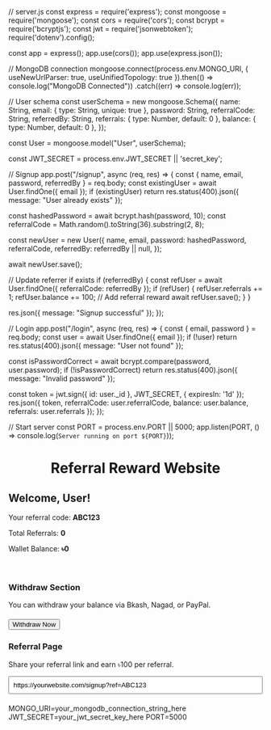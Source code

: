 // server.js
const express = require('express');
const mongoose = require('mongoose');
const cors = require('cors');
const bcrypt = require('bcryptjs');
const jwt = require('jsonwebtoken');
require('dotenv').config();
<script async="async" data-cfasync="false" src="//pl26953725.profitableratecpm.com/8b2e3a5f872f61470d5e33d93f9b3010/invoke.js"></script>
<div id="container-8b2e3a5f872f61470d5e33d93f9b3010"></div>
const app = express();
app.use(cors());
app.use(express.json());

// MongoDB connection
mongoose.connect(process.env.MONGO_URI, {
  useNewUrlParser: true, 
  useUnifiedTopology: true
}).then(() => console.log("MongoDB Connected"))
  .catch((err) => console.log(err));

// User schema
const userSchema = new mongoose.Schema({
  name: String,
  email: { type: String, unique: true },
  password: String,
  referralCode: String,
  referredBy: String,
  referrals: { type: Number, default: 0 },
  balance: { type: Number, default: 0 },
});

const User = mongoose.model("User", userSchema);

const JWT_SECRET = process.env.JWT_SECRET || 'secret_key';

// Signup
app.post("/signup", async (req, res) => {
  const { name, email, password, referredBy } = req.body;
  const existingUser = await User.findOne({ email });
  if (existingUser) return res.status(400).json({ message: "User already exists" });

  const hashedPassword = await bcrypt.hash(password, 10);
  const referralCode = Math.random().toString(36).substring(2, 8);

  const newUser = new User({
    name,
    email,
    password: hashedPassword,
    referralCode,
    referredBy: referredBy || null,
  });

  await newUser.save();

  // Update referrer if exists
  if (referredBy) {
    const refUser = await User.findOne({ referralCode: referredBy });
    if (refUser) {
      refUser.referrals += 1;
      refUser.balance += 100;  // Add referral reward
      await refUser.save();
    }
  }

  res.json({ message: "Signup successful" });
});

// Login
app.post("/login", async (req, res) => {
  const { email, password } = req.body;
  const user = await User.findOne({ email });
  if (!user) return res.status(400).json({ message: "User not found" });

  const isPasswordCorrect = await bcrypt.compare(password, user.password);
  if (!isPasswordCorrect) return res.status(400).json({ message: "Invalid password" });

  const token = jwt.sign({ id: user._id }, JWT_SECRET, { expiresIn: '1d' });
  res.json({ token, referralCode: user.referralCode, balance: user.balance, referrals: user.referrals });
});

// Start server
const PORT = process.env.PORT || 5000;
app.listen(PORT, () => console.log(`Server running on port ${PORT}`));<!DOCTYPE html>
<html lang="en">
<head>
<meta charset="UTF-8" />
<meta name="viewport" content="width=device-width, initial-scale=1" />
<title>Referral Reward Website</title>
<style><script async="async" data-cfasync="false" src="//pl26953725.profitableratecpm.com/8b2e3a5f872f61470d5e33d93f9b3010/invoke.js"></script>
<div id="container-8b2e3a5f872f61470d5e33d93f9b3010"></div>
  body { font-family: Arial, sans-serif; margin: 20px; }
  header, main, footer { max-width: 600px; margin: auto; }
  .sidebar { float: right; width: 300px; margin-left: 20px; }
  .ad-container { margin: 20px 0; text-align: center; }
  .fixed-bottom-ad {
    position: fixed; bottom: 0; width: 100%; background: #fff; z-index: 999;
    box-shadow: 0 -2px 5px rgba(0,0,0,0.1);
  }
  .clearfix::after { content: ""; clear: both; display: table; }
</style>
</head>
<body>

<header>
  <h1>Referral Reward Website</h1>
  <!-- Header Ad -->
  <div class="ad-container">
    <script type="text/javascript" src="//pl26953656.profitableratecpm.com/16/c8/e1/16c8e1d709e258fd49a4d252feb92bfd.js"></script>
  </div>
</header>

<main class="clearfix">
  <div>
    <h2>Welcome, User!</h2>
    <p>Your referral code: <strong id="referralCode">ABC123</strong></p>
    <p>Total Referrals: <strong id="totalReferrals">0</strong></p>
    <p>Wallet Balance: <strong id="walletBalance">৳0</strong></p>
  </div>

  <!-- Sidebar Ad -->
  <aside class="sidebar">
    <div class="ad-container">
      <script type="text/javascript" src="//pl26953656.profitableratecpm.com/16/c8/e1/16c8e1d709e258fd49a4d252feb92bfd.js"></script>
    </div>
  </aside>
</main>

<section>
  <h3>Withdraw Section</h3>
  <p>You can withdraw your balance via Bkash, Nagad, or PayPal.</p>
  <!-- Withdraw Page Ad -->
  <div class="ad-container">
    <script type="text/javascript" src="//pl26953656.profitableratecpm.com/16/c8/e1/16c8e1d709e258fd49a4d252feb92bfd.js"></script>
  </div>
  <button onclick="alert('Withdrawal functionality coming soon')">Withdraw Now</button>
</section>

<section>
  <h3>Referral Page</h3>
  <p>Share your referral link and earn ৳100 per referral.</p>
  <input type="text" readonly value="https://yourwebsite.com/signup?ref=ABC123" style="width: 100%; padding: 8px;" />
  <!-- Referral Page Ad -->
  <div class="ad-container">
    <script type="text/javascript" src="//pl26953656.profitableratecpm.com/16/c8/e1/16c8e1d709e258fd49a4d252feb92bfd.js"></script>
  </div>
</section>

<!-- Fixed bottom ad for mobile -->
<div class="fixed-bottom-ad">
  <script type="text/javascript" src="//pl26953656.profitableratecpm.com/16/c8/e1/16c8e1d709e258fd49a4d252feb92bfd.js"></script>
</div>

<script>
  // Dummy data to simulate frontend dynamic data
  document.getElementById('referralCode').innerText = "xyz789";
  document.getElementById('totalReferrals').innerText = "5";
  document.getElementById('walletBalance').innerText = "৳500";
</script>

</body>
</html>MONGO_URI=your_mongodb_connection_string_here
JWT_SECRET=your_jwt_secret_key_here
PORT=5000
